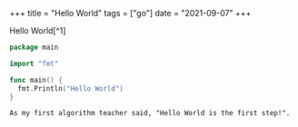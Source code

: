 +++
title = "Hello World"
tags = ["go"]
date = "2021-09-07"
+++

Hello World[^1]

```go 
package main

import "fmt"

func main() {
  fmt.Println("Hello World")
}
```

```
As my first algorithm teacher said, "Hello World is the first step!".
```